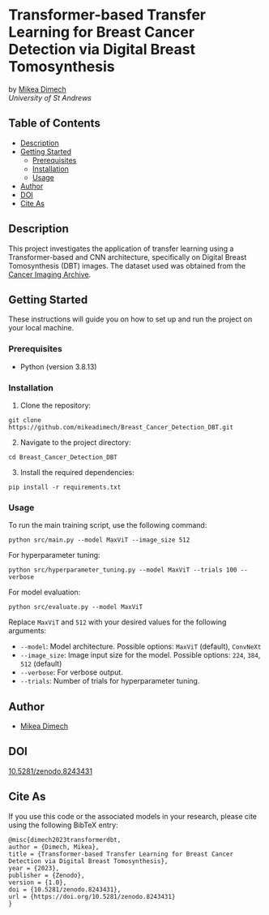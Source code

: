 # Transformer-based Transfer Learning for Breast Cancer Detection via Digital Breast Tomosynthesis

by [Mikea Dimech](dimech.ai)<br>
*University of St Andrews*

## Table of Contents

- [Description](#description)
- [Getting Started](#getting-started)
  - [Prerequisites](#prerequisites)
  - [Installation](#installation)
  - [Usage](#usage)
- [Author](#author)
- [DOI](#doi)
- [Cite As](#cite-as)

## Description

This project investigates the application of transfer learning using a Transformer-based and CNN architecture, specifically on Digital Breast Tomosynthesis (DBT) images. The dataset used was obtained from the [Cancer Imaging Archive](https://wiki.cancerimagingarchive.net/pages/viewpage.action?pageId=64685580).

## Getting Started

These instructions will guide you on how to set up and run the project on your local machine.

### Prerequisites

- Python (version 3.8.13)

### Installation

1. Clone the repository:

```
git clone https://github.com/mikeadimech/Breast_Cancer_Detection_DBT.git
```

2. Navigate to the project directory:
```
cd Breast_Cancer_Detection_DBT
```

3. Install the required dependencies:
```
pip install -r requirements.txt
```

### Usage

To run the main training script, use the following command:
```
python src/main.py --model MaxViT --image_size 512
```

For hyperparameter tuning:
```
python src/hyperparameter_tuning.py --model MaxViT --trials 100 --verbose
```

For model evaluation:
```
python src/evaluate.py --model MaxViT
```

Replace `MaxViT` and `512` with your desired values for the following arguments:

- `--model`: Model architecture. Possible options: `MaxViT` (default), `ConvNeXt`
- `--image_size`: Image input size for the model. Possible options: `224`, `384`, `512` (default)
- `--verbose`: For verbose output.
- `--trials`: Number of trials for hyperparameter tuning.

## Author

- [Mikea Dimech](https://github.com/mikeadimech)

## DOI

[10.5281/zenodo.8243431](https://doi.org/10.5281/zenodo.8243431)

## Cite As

If you use this code or the associated models in your research, please cite using the following BibTeX entry:
```
@misc{dimech2023transformerdbt,
author = {Dimech, Mikea},
title = {Transformer-based Transfer Learning for Breast Cancer Detection via Digital Breast Tomosynthesis},
year = {2023},
publisher = {Zenodo},
version = {1.0},
doi = {10.5281/zenodo.8243431},
url = {https://doi.org/10.5281/zenodo.8243431}
}
```